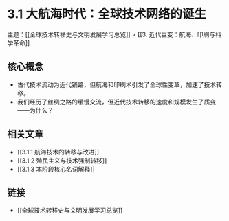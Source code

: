 # 3.1 大航海时代：全球技术网络的诞生

主题：[[全球技术转移史与文明发展学习总览]] > [[3. 近代巨变：航海、印刷与科学革命]]

## 核心概念

- 古代技术流动为近代铺路，但航海和印刷术引发了全球性变革，加速了技术转移。
- 我们经历了丝绸之路的缓慢交流，但近代技术转移的速度和规模发生了质变——为什么？

## 相关文章

- [[3.1.1 航海技术的转移与改进]]
- [[3.1.2 殖民主义与技术强制转移]]
- [[3.1.3 本阶段核心名词解释]]

## 链接

- [[全球技术转移史与文明发展学习总览]]

